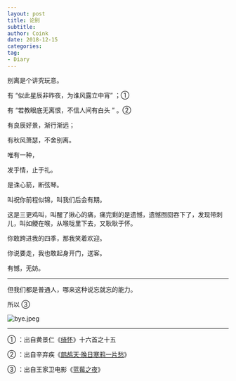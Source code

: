 ```yaml
---
layout: post
title: 论别
subtitle: 
author: Coink
date: 2018-12-15
categories:
tag:
- Diary
---
```




别离是个讲究玩意。



有 “似此星辰非昨夜，为谁风露立中宵” ；➀



有 “若教眼底无离恨，不信人间有白头 ” 。➁



有良辰好景，渐行渐远；



有秋风萧瑟，不舍别离。



唯有一种，



发乎情，止于礼。



是诛心箭，断弦琴。



叫祝你前程似锦，叫我们后会有期。



这是三更鸡叫，叫醒了揪心的痛，痛完剩的是遗憾，遗憾囫囵吞下了，发现带刺儿，叫如鲠在喉，从喉咙里下去，又耿耿于怀。



你敢跨进我的四季，那我笑着欢迎。



你说要走，我也敢起身开门，送客。



有憾，无妨。



---



但我们都是普通人，哪来这种说忘就忘的能力。



所以 ➂ 



![bye.jpeg](https://i.loli.net/2018/12/16/5c166bb1b6c41.jpeg)





---

➀ ：出自黄景仁《[绮怀](https://baike.baidu.com/item/%E7%BB%AE%E6%80%80/3861258)》十六首之十五

➁ ：出自辛弃疾《[鹧鸪天·晚日寒鸦一片愁](https://baike.baidu.com/item/%E9%B9%A7%E9%B8%AA%E5%A4%A9%C2%B7%E6%99%9A%E6%97%A5%E5%AF%92%E9%B8%A6%E4%B8%80%E7%89%87%E6%84%81)》

➂ ：出自王家卫电影《[蓝莓之夜](https://baike.baidu.com/item/%E8%93%9D%E8%8E%93%E4%B9%8B%E5%A4%9C/2801489)》